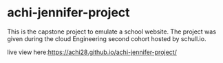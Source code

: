 # achi-jennifer-project
This is the capstone project to emulate a school website. The project was given during the cloud Engineering second cohort hosted by schull.io.

live view here:https://achi28.github.io/achi-jennifer-project/
